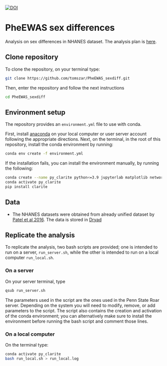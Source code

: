 [![DOI](https://zenodo.org/badge/DOI/10.5281/zenodo.6483503.svg)](https://doi.org/10.5281/zenodo.6483503)

# PheEWAS sex differences

Analysis on sex differences in NHANES dataset. The analysis plan is [here](https://github.com/tomszar/PheEWAS_sexdiff/blob/main/ANALYSIS_PLAN.pdf).

## Clone repository

To clone the repository, on your terminal type:

```bash
git clone https://github.com/tomszar/PheEWAS_sexdiff.git
```

Then, enter the repository and follow the next instructions

```bash
cd PheEWAS_sexdiff
```

## Environment setup

The repository provides an `environment.yml` file to use with conda.

First, install [anaconda](https://www.anaconda.com/products/individual) on your local computer or user server account following the appropriate directions. Next, on the terminal, in the root of this repository, install the conda environment by running:

```bash
conda env create -f environment.yml
```

If the installation fails, you can install the environment manually, by running the following:

```bash
conda create --name py_clarite python<=3.9 jupyterlab matplotlib networkx numpy nxviz pandas pip rpy2 scikit-learn scipy statsmodels
conda activate py_clarite
pip install clarite
```

## Data

- The NHANES datasets were obtained from already unified dataset by [Patel et al 2016](https://doi.org/10/gdcc5d). The data is stored in [Dryad](https://datadryad.org/stash/dataset/doi:10.5061/dryad.d5h62)

## Replicate the analysis

To replicate the analysis, two bash scripts are provided; one is intended to run on a server, `run_server.sh`, while the other is intended to run on a local computer `run_local.sh`.

### On a server

On your server terminal, type

```bash
qsub run_server.sh
```

The parameters used in the script are the ones used in the Penn State Roar server. Depending on the system you will need to modify, remove, or add parameters to the script. The script also contains the creation and activation of the conda environment; you can alternatively make sure to install the environment before running the bash script and comment those lines.

### On a local computer

On the terminal type:

```bash
conda activate py_clarite
bash run_local.sh > run_local.log
```

